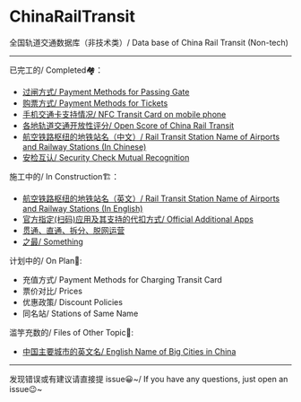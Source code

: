 # ChinaRailTransit
全国轨道交通数据库（非技术类）/ Data base of China Rail Transit (Non-tech)

---
已完工的/ Completed🏘：
- [过闸方式/ Payment Methods for Passing Gate](https://github.com/Ivysauro/ChinaRailTransit/blob/master/data/Payment%20Methods(Part%201).md)
- [购票方式/ Payment Methods for Tickets](https://github.com/Ivysauro/ChinaRailTransit/blob/master/data/Payment%20Methods(Part%202).md)
- [手机交通卡支持情况/ NFC Transit Card on mobile phone](https://github.com/Ivysauro/ChinaRailTransit/blob/master/data/NFC%20Transit%20Card.md)
- [各地轨道交通开放性评分/ Open Score of China Rail Transit](https://github.com/Ivysauro/ChinaRailTransit/blob/master/data/Open%20Score.md)
- [航空铁路枢纽的地铁站名（中文）/ Rail Transit Station Name of Airports and Railway Stations (In Chinese)](https://github.com/Ivysauro/ChinaRailTransit/blob/master/data/Rail%20Transit%20Station%20Name%20of%20Airports%20and%20Railway%20Stations.md)
- [安检互认/ Security Check Mutual Recognition](https://github.com/Ivysauro/ChinaRailTransit/blob/master/data/Security%20Check%20Mutual%20Recognition.md)

施工中的/ In Construction🏗：
- [航空铁路枢纽的地铁站名（英文）/ Rail Transit Station Name of Airports and Railway Stations (In English)](https://github.com/Ivysauro/ChinaRailTransit/blob/master/data/Rail%20Transit%20Station%20Name%20of%20Airports%20and%20Railway%20Stations%2002.md)
- [官方指定(扫码)应用及其支持的代扣方式/ Official Additional Apps](https://github.com/Ivysauro/ChinaRailTransit/blob/master/data/Official%20Additional%20Apps.md)
- [贯通、直通、拆分、脱网运营](https://github.com/Ivysauro/ChinaRailTransit/blob/master/data/Null.md)
- [之最/ Something](https://github.com/Ivysauro/ChinaRailTransit/blob/master/data/zui.md)

计划中的/ On Plan📝:
- 充值方式/ Payment Methods for Charging Transit Card
- 票价对比/ Prices
- 优惠政策/ Discount Policies
- 同名站/ Stations of Same Name

滥竽充数的/ Files of Other Topic🧷:
- [中国主要城市的英文名/ English Name of Big Cities in China](https://github.com/Ivysauro/ChinaRailTransit/blob/master/data/English%20Name%20of%20Big%20Cities%20in%20China.md)

---
发现错误或有建议请直接提 issue😀~/ If you have any questions, just open an issue😉~
